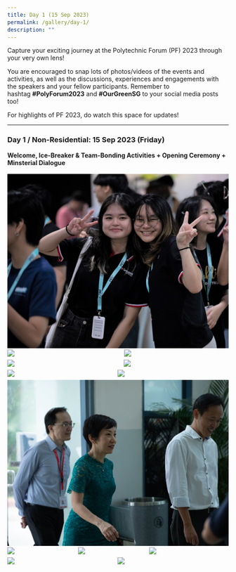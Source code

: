 ```yaml
---
title: Day 1 (15 Sep 2023)
permalink: /gallery/day-1/
description: ""
---
```

Capture your exciting journey at the Polytechnic Forum (PF) 2023 through your very own lens!

You are encouraged to snap lots of photos/videos of the events and activities, as well as the discussions, experiences and engagements with the speakers and your fellow participants. Remember to hashtag&nbsp;**#PolyForum2023**&nbsp;and&nbsp;**#OurGreenSG**&nbsp;to your social media posts too!

For highlights of PF 2023, do watch this space for updates!

<hr>

### **Day 1 / Non-Residential: 15 Sep 2023 (Friday)**
<b>Welcome, Ice-Breaker &amp; Team-Bonding Activities + Opening Ceremony + Minsterial Dialogue</b>
<br>
<br>
![](/images/PF%202023/Gallery/img_0524%20copy-edited.jpg)<br><img style="float: left; width: 51.8%; margin-right: 1%; margin-bottom: 0.5em;" src="https://hosting.photobucket.com/images/i/tracyng81/IMG_2563_copy.jpg?width=320&amp;height=320&amp;fit=bounds">
<img style="float: left; width: 46%; margin-right: 1%; margin-bottom: 0.5em;" src="https://hosting.photobucket.com/images/i/tracyng81/PF_2023-2-3.jpg?width=320&amp;height=320&amp;fit=bounds"><img style="float: left; width: 51.6%; margin-right: 1%; margin-bottom: 0.5em;" src="https://hosting.photobucket.com/images/i/tracyng81/IMG_0506_copy.jpg?width=320&amp;height=320&amp;fit=bounds">
<img style="float: left; width: 45.8%; margin-right: 1%; margin-bottom: 0.5em;" src="https://hosting.photobucket.com/images/i/tracyng81/PF_2023-10.jpg?width=320&amp;height=320&amp;fit=bounds"><img style="float: left; width: 48.8%; margin-right: 1%; margin-bottom: 0.5em;" src="https://hosting.photobucket.com/images/i/tracyng81/PF_2023-8.jpg?width=320&amp;height=320&amp;fit=bounds">
<img style="float: left; width: 49%; margin-right: 1%; margin-bottom: 0.5em;" src="https://hosting.photobucket.com/images/i/tracyng81/PF_2023-9-2.jpg?width=320&amp;height=320&amp;fit=bounds"><a></a>
![](/images/PF%202023/Gallery/pf%202023-11.jpg)<br><img style="float: left; width: 31%; margin-right: 1%; margin-bottom: 0.5em;" src="https://hosting.photobucket.com/images/i/tracyng81/IMG_2926_copy.jpg?width=320&amp;height=320&amp;fit=bounds">
<img style="float: left; width: 31%; margin-right: 1%; margin-bottom: 0.5em;" src="https://hosting.photobucket.com/images/i/tracyng81/IMG_2780_copy.jpg?width=320&amp;height=320&amp;fit=bounds"><img style="float: left; width: 35%; margin-right: 1%; margin-bottom: 0.5em;" src="https://hosting.photobucket.com/images/i/tracyng81/PF_2023-17.jpg?width=320&amp;height=320&amp;fit=bounds"><img style="float: left; width: 48.9%; margin-right: 1%; margin-bottom: 0.5em;" src="https://hosting.photobucket.com/images/i/tracyng81/IMG_2990_copy.jpg?width=320&amp;height=320&amp;fit=bounds">
<img style="float: left; width: 49%; margin-right: 1%; margin-bottom: 0.5em;" src="https://hosting.photobucket.com/images/i/tracyng81/IMG_3009_copy.png?width=320&amp;height=320&amp;fit=bounds"><a></a>
<br>
<br>
<br>
<br>
<br>
<br>
<br>